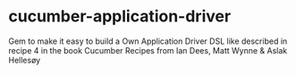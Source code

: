cucumber-application-driver
===========================

Gem to make it easy to build a Own Application Driver DSL like described in recipe 4  in the book Cucumber Recipes from Ian Dees, Matt Wynne &amp; Aslak Hellesøy
